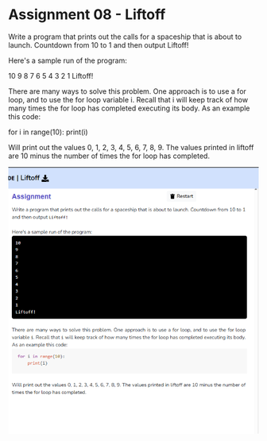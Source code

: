 # Assignment 08 - Liftoff

Write a program that prints out the calls for a spaceship that is about to launch. Countdown from 10 to 1 and then output Liftoff!



Here's a sample run of the program:

10
9
8
7
6
5
4
3
2
1
Liftoff!



There are many ways to solve this problem. One approach is to use a for loop, and to use the for loop variable i. Recall that i will keep track of how many times the for loop has completed executing its body. As an example this code:

for i in range(10):
    print(i)



Will print out the values 0, 1, 2, 3, 4, 5, 6, 7, 8, 9. The values printed in liftoff are 10 minus the number of times the for loop has completed.

![Liftoff](challenge_08_Liftoff.png)
